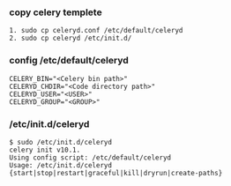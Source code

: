 ### copy celery templete

    1. sudo cp celeryd.conf /etc/default/celeryd
    2. sudo cp celeryd /etc/init.d/


### config /etc/default/celeryd

    CELERY_BIN="<Celery bin path>"
    CELERYD_CHDIR="<Code directory path>"
    CELERYD_USER="<USER>"
    CELERYD_GROUP="<GROUP>"

### /etc/init.d/celeryd

    $ sudo /etc/init.d/celeryd
    celery init v10.1.
    Using config script: /etc/default/celeryd
    Usage: /etc/init.d/celeryd {start|stop|restart|graceful|kill|dryrun|create-paths}
